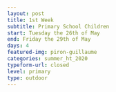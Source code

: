 ```yaml
---
layout: post
title: 1st Week
subtitle: Primary School Children
start: Tuesday the 26th of May
end: Friday the 29th of May
days: 4
featured-img: piron-guillaume
categories: summer_ht_2020
typeform-url: closed
level: primary
type: outdoor
---
```


